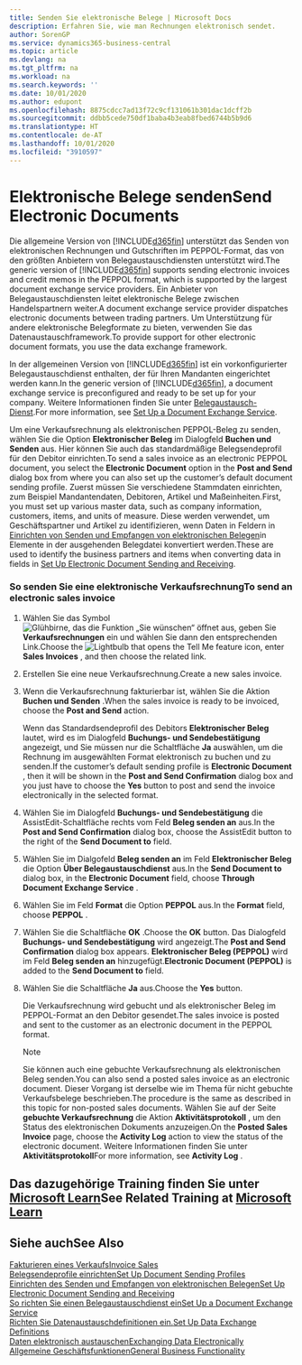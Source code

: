 ```yaml
---
title: Senden Sie elektronische Belege | Microsoft Docs
description: Erfahren Sie, wie man Rechnungen elektronisch sendet.
author: SorenGP
ms.service: dynamics365-business-central
ms.topic: article
ms.devlang: na
ms.tgt_pltfrm: na
ms.workload: na
ms.search.keywords: ''
ms.date: 10/01/2020
ms.author: edupont
ms.openlocfilehash: 8875cdcc7ad13f72c9cf131061b301dac1dcff2b
ms.sourcegitcommit: ddbb5cede750df1baba4b3eab8fbed6744b5b9d6
ms.translationtype: HT
ms.contentlocale: de-AT
ms.lasthandoff: 10/01/2020
ms.locfileid: "3910597"
---
```

# <a name="send-electronic-documents"></a><span data-ttu-id="da9fa-103">Elektronische Belege senden</span><span class="sxs-lookup"><span data-stu-id="da9fa-103">Send Electronic Documents</span></span>
<span data-ttu-id="da9fa-104">Die allgemeine Version von [!INCLUDE[d365fin](includes/d365fin_md.md)] unterstützt das Senden von elektronischen Rechnungen und Gutschriften im PEPPOL-Format, das von den größten Anbietern von Belegaustauschdiensten unterstützt wird.</span><span class="sxs-lookup"><span data-stu-id="da9fa-104">The generic version of [!INCLUDE[d365fin](includes/d365fin_md.md)] supports sending electronic invoices and credit memos in the PEPPOL format, which is supported by the largest document exchange service providers.</span></span> <span data-ttu-id="da9fa-105">Ein Anbieter von Belegaustauschdiensten leitet elektronische Belege zwischen Handelspartnern weiter.</span><span class="sxs-lookup"><span data-stu-id="da9fa-105">A document exchange service provider dispatches electronic documents between trading partners.</span></span> <span data-ttu-id="da9fa-106">Um Unterstützung für andere elektronische Belegformate zu bieten, verwenden Sie das Datenaustauschframework.</span><span class="sxs-lookup"><span data-stu-id="da9fa-106">To provide support for other electronic document formats, you use the data exchange framework.</span></span>  

 <span data-ttu-id="da9fa-107">In der allgemeinen Version von [!INCLUDE[d365fin](includes/d365fin_md.md)] ist ein vorkonfigurierter Belegaustauschdienst enthalten, der für Ihren Mandanten eingerichtet werden kann.</span><span class="sxs-lookup"><span data-stu-id="da9fa-107">In the generic version of [!INCLUDE[d365fin](includes/d365fin_md.md)], a document exchange service is preconfigured and ready to be set up for your company.</span></span> <span data-ttu-id="da9fa-108">Weitere Informationen finden Sie unter [Belegaustausch-Dienst](across-how-to-set-up-a-document-exchange-service.md).</span><span class="sxs-lookup"><span data-stu-id="da9fa-108">For more information, see [Set Up a Document Exchange Service](across-how-to-set-up-a-document-exchange-service.md).</span></span>  

 <span data-ttu-id="da9fa-109">Um eine Verkaufsrechnung als elektronischen PEPPOL-Beleg zu senden, wählen Sie die Option **Elektronischer Beleg** im Dialogfeld **Buchen und Senden** aus. Hier können Sie auch das standardmäßige Belegsendeprofil für den Debitor einrichten.</span><span class="sxs-lookup"><span data-stu-id="da9fa-109">To send a sales invoice as an electronic PEPPOL document, you select the **Electronic Document** option in the **Post and Send** dialog box from where you can also set up the customer’s default document sending profile.</span></span> <span data-ttu-id="da9fa-110">Zuerst müssen Sie verschiedene Stammdaten einrichten, zum Beispiel Mandantendaten, Debitoren, Artikel und Maßeinheiten.</span><span class="sxs-lookup"><span data-stu-id="da9fa-110">First, you must set up various master data, such as company information, customers, items, and units of measure.</span></span> <span data-ttu-id="da9fa-111">Diese werden verwendet, um Geschäftspartner und Artikel zu identifizieren, wenn Daten in Feldern in [Einrichten von Senden und Empfangen von elektronischen Belegen](across-how-to-set-up-electronic-document-sending-and-receiving.md)in Elemente in der ausgehenden Belegdatei konvertiert werden.</span><span class="sxs-lookup"><span data-stu-id="da9fa-111">These are used to identify the business partners and items when converting data in fields in [Set Up Electronic Document Sending and Receiving](across-how-to-set-up-electronic-document-sending-and-receiving.md).</span></span>  

### <a name="to-send-an-electronic-sales-invoice"></a><span data-ttu-id="da9fa-112">So senden Sie eine elektronische Verkaufsrechnung</span><span class="sxs-lookup"><span data-stu-id="da9fa-112">To send an electronic sales invoice</span></span>  

1.  <span data-ttu-id="da9fa-113">Wählen Sie das Symbol ![Glühbirne, das die Funktion „Sie wünschen“ öffnet](media/ui-search/search_small.png "Tell Me-Funktion") aus, geben Sie **Verkaufsrechnungen** ein und wählen Sie dann den entsprechenden Link.</span><span class="sxs-lookup"><span data-stu-id="da9fa-113">Choose the ![Lightbulb that opens the Tell Me feature](media/ui-search/search_small.png "Tell me what you want to do") icon, enter **Sales Invoices** , and then choose the related link.</span></span>  

2.  <span data-ttu-id="da9fa-114">Erstellen Sie eine neue Verkaufsrechnung.</span><span class="sxs-lookup"><span data-stu-id="da9fa-114">Create a new sales invoice.</span></span>  

3.  <span data-ttu-id="da9fa-115">Wenn die Verkaufsrechnung fakturierbar ist, wählen Sie die Aktion **Buchen und Senden** .</span><span class="sxs-lookup"><span data-stu-id="da9fa-115">When the sales invoice is ready to be invoiced, choose the **Post and Send** action.</span></span>  

     <span data-ttu-id="da9fa-116">Wenn das Standardsendeprofil des Debitors **Elektronischer Beleg** lautet, wird es im Dialogfeld **Buchungs- und Sendebestätigung** angezeigt, und Sie müssen nur die Schaltfläche **Ja** auswählen, um die Rechnung im ausgewählten Format elektronisch zu buchen und zu senden.</span><span class="sxs-lookup"><span data-stu-id="da9fa-116">If the customer’s default sending profile is **Electronic Document** , then it will be shown in the **Post and Send Confirmation** dialog box and you just have to choose the **Yes** button to post and send the invoice electronically in the selected format.</span></span>  

4.  <span data-ttu-id="da9fa-117">Wählen Sie im Dialogfeld **Buchungs- und Sendebestätigung** die AssistEdit-Schaltfläche rechts vom Feld **Beleg senden an** aus.</span><span class="sxs-lookup"><span data-stu-id="da9fa-117">In the **Post and Send Confirmation** dialog box, choose the AssistEdit button to the right of the **Send Document to** field.</span></span>  

5.  <span data-ttu-id="da9fa-118">Wählen Sie im Dialgofeld **Beleg senden an** im Feld **Elektronischer Beleg** die Option **Über Belegaustauschdienst** aus.</span><span class="sxs-lookup"><span data-stu-id="da9fa-118">In the **Send Document to** dialog box, in the **Electronic Document** field, choose **Through Document Exchange Service** .</span></span>  

6.  <span data-ttu-id="da9fa-119">Wählen Sie im Feld **Format** die Option **PEPPOL** aus.</span><span class="sxs-lookup"><span data-stu-id="da9fa-119">In the **Format** field, choose **PEPPOL** .</span></span>  

7.  <span data-ttu-id="da9fa-120">Wählen Sie die Schaltfläche **OK** .</span><span class="sxs-lookup"><span data-stu-id="da9fa-120">Choose the **OK** button.</span></span> <span data-ttu-id="da9fa-121">Das Dialogfeld **Buchungs- und Sendebestätigung** wird angezeigt.</span><span class="sxs-lookup"><span data-stu-id="da9fa-121">The **Post and Send Confirmation** dialog box appears.</span></span> <span data-ttu-id="da9fa-122">**Elektronischer Beleg (PEPPOL)** wird im Feld **Beleg senden an** hinzugefügt.</span><span class="sxs-lookup"><span data-stu-id="da9fa-122">**Electronic Document (PEPPOL)** is added to the **Send Document to** field.</span></span>  

8.  <span data-ttu-id="da9fa-123">Wählen Sie die Schaltfläche **Ja** aus.</span><span class="sxs-lookup"><span data-stu-id="da9fa-123">Choose the **Yes** button.</span></span>  

     <span data-ttu-id="da9fa-124">Die Verkaufsrechnung wird gebucht und als elektronischer Beleg im PEPPOL-Format an den Debitor gesendet.</span><span class="sxs-lookup"><span data-stu-id="da9fa-124">The sales invoice is posted and sent to the customer as an electronic document in the PEPPOL format.</span></span>  

    > [!NOTE]  
    >  <span data-ttu-id="da9fa-125">Sie können auch eine gebuchte Verkaufsrechnung als elektronischen Beleg senden.</span><span class="sxs-lookup"><span data-stu-id="da9fa-125">You can also send a posted sales invoice as an electronic document.</span></span> <span data-ttu-id="da9fa-126">Dieser Vorgang ist derselbe wie im Thema für nicht gebuchte Verkaufsbelege beschrieben.</span><span class="sxs-lookup"><span data-stu-id="da9fa-126">The procedure is the same as described in this topic for non-posted sales documents.</span></span> <span data-ttu-id="da9fa-127">Wählen Sie auf der Seite **gebuchte Verkaufsrechnung** die Aktion **Aktivitätsprotokoll** , um den Status des elektronischen Dokuments anzuzeigen.</span><span class="sxs-lookup"><span data-stu-id="da9fa-127">On the **Posted Sales Invoice** page, choose the **Activity Log** action to view the status of the electronic document.</span></span> <span data-ttu-id="da9fa-128">Weitere Informationen finden Sie unter **Aktivitätsprotokoll**</span><span class="sxs-lookup"><span data-stu-id="da9fa-128">For more information, see **Activity Log** .</span></span>  

## <a name="see-related-training-at-microsoft-learn"></a><span data-ttu-id="da9fa-129">Das dazugehörige Training finden Sie unter [Microsoft Learn](/learn/modules/electronic-documents-dynamics-365-business-central/index)</span><span class="sxs-lookup"><span data-stu-id="da9fa-129">See Related Training at [Microsoft Learn](/learn/modules/electronic-documents-dynamics-365-business-central/index)</span></span>

## <a name="see-also"></a><span data-ttu-id="da9fa-130">Siehe auch</span><span class="sxs-lookup"><span data-stu-id="da9fa-130">See Also</span></span>  
[<span data-ttu-id="da9fa-131">Fakturieren eines Verkaufs</span><span class="sxs-lookup"><span data-stu-id="da9fa-131">Invoice Sales</span></span>](sales-how-invoice-sales.md)  
[<span data-ttu-id="da9fa-132">Belegsendeprofile einrichten</span><span class="sxs-lookup"><span data-stu-id="da9fa-132">Set Up Document Sending Profiles</span></span>](sales-how-setup-document-send-profiles.md)  
[<span data-ttu-id="da9fa-133">Einrichten des Senden und Empfangen von elektronischen Belegen</span><span class="sxs-lookup"><span data-stu-id="da9fa-133">Set Up Electronic Document Sending and Receiving</span></span>](across-how-to-set-up-electronic-document-sending-and-receiving.md)  
[<span data-ttu-id="da9fa-134">So richten Sie einen Belegaustauschdienst ein</span><span class="sxs-lookup"><span data-stu-id="da9fa-134">Set Up a Document Exchange Service</span></span>](across-how-to-set-up-a-document-exchange-service.md)  
[<span data-ttu-id="da9fa-135">Richten Sie Datenaustauschdefinitionen ein.</span><span class="sxs-lookup"><span data-stu-id="da9fa-135">Set Up Data Exchange Definitions</span></span>](across-how-to-set-up-data-exchange-definitions.md)  
[<span data-ttu-id="da9fa-136">Daten elektronisch austauschen</span><span class="sxs-lookup"><span data-stu-id="da9fa-136">Exchanging Data Electronically</span></span>](across-data-exchange.md)  
[<span data-ttu-id="da9fa-137">Allgemeine Geschäftsfunktionen</span><span class="sxs-lookup"><span data-stu-id="da9fa-137">General Business Functionality</span></span>](ui-across-business-areas.md)  
